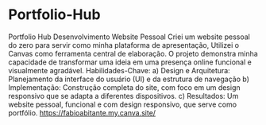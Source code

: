 # Portfolio-Hub
Portfolio Hub
Desenvolvimento Website Pessoal
Criei um website pessoal do zero para servir como minha plataforma de apresentação, 
Utilizei o Canvas como ferramenta central de elaboração. 
O projeto demonstra minha capacidade de transformar uma ideia em uma presença online funcional e visualmente agradável.
Habilidades-Chave:
  a) Design e Arquitetura: Planejamento da interface do usuário (UI) e da estrutura de navegação
  b) Implementação: Construção completa do site, com foco em um design responsivo que se adapta a diferentes dispositivos.
  c) Resultados: Um website pessoal, funcional e com design responsivo, que serve como portfólio.
https://fabioabitante.my.canva.site/ 
